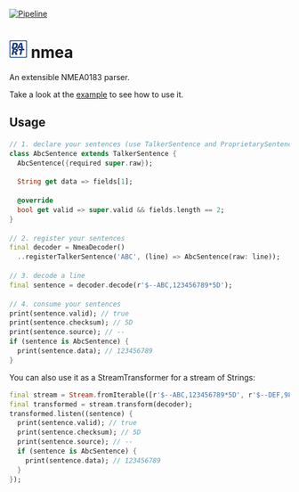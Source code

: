 [![Pipeline](https://github.com/ricardoboss/dart_nmea/actions/workflows/dart.yml/badge.svg)](https://github.com/ricardoboss/dart_nmea/actions/workflows/dart.yml)

# ![dart_nmea Logo](https://github.com/ricardoboss/dart_nmea/blob/main/images/logo_32.png) nmea

An extensible NMEA0183 parser.

Take a look at the [example](example/example.dart) to see how to use it.

## Usage

```dart
// 1. declare your sentences (use TalkerSentence and ProprietarySentence)
class AbcSentence extends TalkerSentence {
  AbcSentence({required super.raw});
  
  String get data => fields[1];
  
  @override
  bool get valid => super.valid && fields.length == 2;
}

// 2. register your sentences
final decoder = NmeaDecoder()
  ..registerTalkerSentence('ABC', (line) => AbcSentence(raw: line));

// 3. decode a line
final sentence = decoder.decode(r'$--ABC,123456789*5D');

// 4. consume your sentences
print(sentence.valid); // true
print(sentence.checksum); // 5D
print(sentence.source); // --
if (sentence is AbcSentence) {
  print(sentence.data); // 123456789
}
```

You can also use it as a StreamTransformer for a stream of Strings:

```dart
final stream = Stream.fromIterable([r'$--ABC,123456789*5D', r'$--DEF,987654321*5D']);
final transformed = stream.transform(decoder);
transformed.listen((sentence) {
  print(sentence.valid); // true
  print(sentence.checksum); // 5D
  print(sentence.source); // --
  if (sentence is AbcSentence) {
    print(sentence.data); // 123456789
  }
});
```
